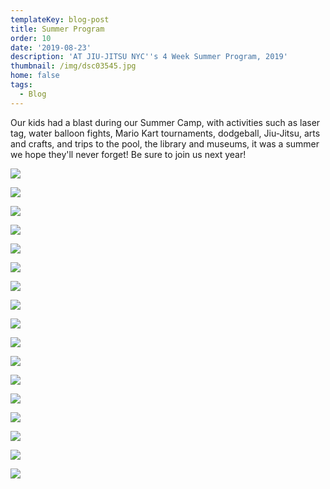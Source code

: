 ```yaml
---
templateKey: blog-post
title: Summer Program
order: 10
date: '2019-08-23'
description: 'AT JIU-JITSU NYC''s 4 Week Summer Program, 2019'
thumbnail: /img/dsc03545.jpg
home: false
tags:
  - Blog
---
```

Our kids had a blast during our Summer Camp, with activities such as laser tag, water balloon fights, Mario Kart tournaments, dodgeball, Jiu-Jitsu, arts and crafts, and trips to the pool, the library and museums, it was a summer we hope they'll never forget! Be sure to join us next year!

![](/img/1.jpg)

![](/img/img_7284.jpg)

![](/img/6.jpg)

![](/img/11.jpg)

![](/img/5.jpg)

![](/img/img_7332.jpg)

![](/img/img_7412.jpg)

![](/img/10.jpg)

![](/img/dsc03249.jpg)

![](/img/7.jpg)

![](/img/dsc03300-1-.jpg)

![](/img/13.jpg)

![](/img/img_7331.jpg)

![](/img/4.jpg)

![](/img/9.jpg)

![](/img/dsc03295-1-.jpg)

![](/img/8.jpg)
